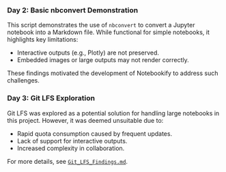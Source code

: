 ### Day 2: Basic nbconvert Demonstration

This script demonstrates the use of `nbconvert` to convert a Jupyter notebook into a Markdown file. While functional for simple notebooks, it highlights key limitations:

- Interactive outputs (e.g., Plotly) are not preserved.
- Embedded images or large outputs may not render correctly.

These findings motivated the development of Notebookify to address such challenges.

### Day 3: Git LFS Exploration

Git LFS was explored as a potential solution for handling large notebooks in this project. However, it was deemed unsuitable due to:

- Rapid quota consumption caused by frequent updates.
- Lack of support for interactive outputs.
- Increased complexity in collaboration.

For more details, see [`Git_LFS_Findings.md`](Git_LFS_Findings.md).

